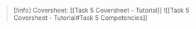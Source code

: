 > [!info] Coversheet: [[Task 5 Coversheet - Tutorial]]
> ![[Task 5 Coversheet - Tutorial#Task 5 Competencies]]

